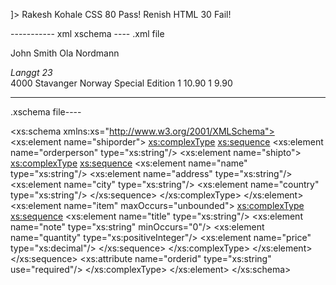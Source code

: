 <?xml version="1.0"?>
<!DOCTYPE studentInfo [
<!ELEMENT studentInfo (student+)>
<!ELEMENT student (name,subject,marks,result)>
<!ELEMENT name (#PCDATA)>
<!ELEMENT subject (#PCDATA)>
<!ELEMENT marks (#PCDATA)>
<!ELEMENT result (#PCDATA)> 
]>
<studentInfo>
  <student>
		<name> Rakesh Kohale </name>
		<subject> CSS </subject>
		<marks> 80 </marks>
		<result> Pass! </result>
	</student>
	<student>
		<name> Renish </name>
		<subject> HTML </subject>
		<marks> 30 </marks>
		<result> Fail! </result>
	</student>
</studentInfo>



----------- xml xschema ----
.xml file

<?xml version="1.0" encoding="UTF-8"?>
<shiporder orderid="889923"
xmlns:xsi="http://www.w3.org/2001/XMLSchema-instance"
xsi:noNamespaceSchemaLocation="shiporder.xsd">
  <orderperson>John Smith</orderperson>
  <shipto>
    <name>Ola Nordmann</name>
    <address>Langgt 23</address>
    <city>4000 Stavanger</city>
    <country>Norway</country>
  </shipto>
  <item>
    <title>Empire Burlesque</title>
    <note>Special Edition</note>
    <quantity>1</quantity>
    <price>10.90</price>
  </item>
  <item>
    <title>Hide your heart</title>
    <quantity>1</quantity>
    <price>9.90</price>
  </item>
</shiporder> 

----------------
.xschema file----

<?xml version="1.0" encoding="UTF-8" ?>
<xs:schema xmlns:xs="http://www.w3.org/2001/XMLSchema">
<xs:element name="shiporder">
  <xs:complexType>
    <xs:sequence>
      <xs:element name="orderperson" type="xs:string"/>
      <xs:element name="shipto">
        <xs:complexType>
          <xs:sequence>
            <xs:element name="name" type="xs:string"/>
            <xs:element name="address" type="xs:string"/>
            <xs:element name="city" type="xs:string"/>
            <xs:element name="country" type="xs:string"/>
          </xs:sequence>
        </xs:complexType>
      </xs:element>
      <xs:element name="item" maxOccurs="unbounded">
        <xs:complexType>
          <xs:sequence>
            <xs:element name="title" type="xs:string"/>
            <xs:element name="note" type="xs:string" minOccurs="0"/>
            <xs:element name="quantity" type="xs:positiveInteger"/>
            <xs:element name="price" type="xs:decimal"/>
          </xs:sequence>
        </xs:complexType>
      </xs:element>
    </xs:sequence>
    <xs:attribute name="orderid" type="xs:string" use="required"/>
  </xs:complexType>
</xs:element>
</xs:schema> 
